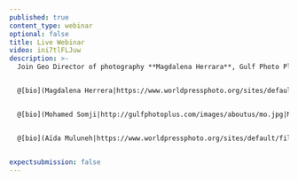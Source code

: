 ```yaml
---
published: true
content_type: webinar
optional: false
title: Live Webinar
video: ini7tlFLJuw
description: >-
  Join Geo Director of photography **Magdalena Herrara**, Gulf Photo Plus Director **Mohamed Somji** and Founder of Addis Foto Fest **Aïda Muluneh** as they review responses to this week’s session and discuss the emergent themes.


  @[bio](Magdalena Herrera|https://www.worldpressphoto.org/sites/default/files/styles/carousal/public/photographers/portrait%20Magdalena%20Herrera.jpg?itok=yekkU7Kt|Magdalena Herrera is the director of photography for Geo, France. She was also the art director and head of photography at National Geographic magazine in France from 1999 to 2009|https://www.worldpressphoto.org/people/magdalena-herrera)


  @[bio](Mohamed Somji|http://gulfphotoplus.com/images/aboutus/mo.jpg|Mohamed Somji, born in Tanzania in 1976 is co-founder of the seeing things photography and video agency based in Dubai, UAE and Director of the Gulf Photo Plus, a Dubai-based community resource. In addition to offering regular photography workshops, the organization hosts a week-long annual event that draws the world's preeminent talent in photography and hosts events and activities with a view to nurturing and developing photography talent in the region|http://www.mohamedsomji.com/#/About)


  @[bio](Aïda Muluneh|https://www.worldpressphoto.org/sites/default/files/styles/carousal/public/people_profile/aida_muluneh_by_aron_simeneh.jpg?itok=-7zEySH0|Born in Ethiopia in 1974, Aïda Muluneh left the country at a young age and spent an itinerant childhood between Yemen and England. She is the 2007 recipient of the European Union Prize in the Rencontres Africaines de la Photographie, in Bamako, Mali, as well as the 2010 winner of the CRAF International Award of Photography in Spilimbergo, Italy. She is also the founder and director of the first international photography festival, the Addis Foto Fest, in Ethiopia. Aïda continues to curate and develop cultural projects with local and international institutions through her company DESTA (Developing and Educating Society Through Art) For Africa Creative Consulting PLC (DFA) in Addis Ababa, Ethiopia. She is currently getting ready for the 2016 Addis Foto Fest which is one of the biggest photo festivals in Africa|https://www.worldpressphoto.org/people/a%C3%AFda-muluneh)


expectsubmission: false
---
```

